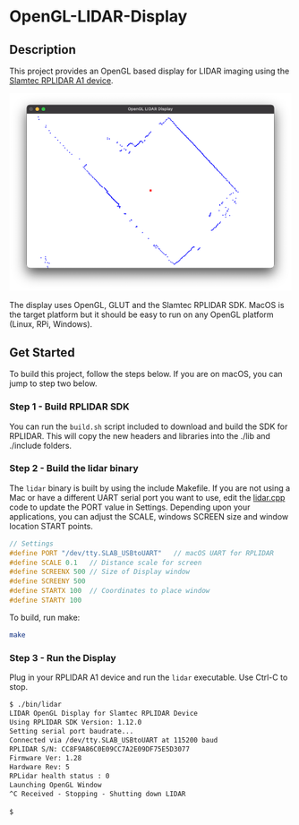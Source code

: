 # OpenGL-LIDAR-Display

## Description
This project provides an OpenGL based display for LIDAR imaging using the [Slamtec  RPLIDAR A1 device](https://www.slamtec.com/en/Lidar/A1).  

![Display](demo.png)

The display uses OpenGL, GLUT and the Slamtec RPLIDAR SDK. MacOS is the target platform but it should be easy to run on any OpenGL platform (Linux, RPi, Windows).

## Get Started
To build this project, follow the steps below.  If you are on macOS, you can jump to step two below.

### Step 1 - Build RPLIDAR SDK
You can run the `build.sh` script included to download and build the SDK for RPLIDAR. This will copy the new headers and libraries into the ./lib and ./include folders.

### Step 2 - Build the lidar binary
The `lidar` binary is built by using the include Makefile.  If you are not using a Mac or have a different UART serial port you want to use, edit the [lidar.cpp](lidar.cpp) code to update the PORT value in Settings.  Depending upon your applications, you can adjust the SCALE, windows SCREEN size and window location START points.

```cpp
// Settings 
#define PORT "/dev/tty.SLAB_USBtoUART"   // macOS UART for RPLIDAR
#define SCALE 0.1   // Distance scale for screen
#define SCREENX 500 // Size of Display window
#define SCREENY 500 
#define STARTX 100  // Coordinates to place window
#define STARTY 100
```

To build, run make:

```bash
make
```

### Step 3 - Run the Display
Plug in your RPLIDAR A1 device and run the `lidar` executable.  Use Ctrl-C to stop.

```
$ ./bin/lidar               
LIDAR OpenGL Display for Slamtec RPLIDAR Device
Using RPLIDAR SDK Version: 1.12.0
Setting serial port baudrate...
Connected via /dev/tty.SLAB_USBtoUART at 115200 baud
RPLIDAR S/N: CC8F9A86C0E09CC7A2E09DF75E5D3077
Firmware Ver: 1.28
Hardware Rev: 5
RPLidar health status : 0
Launching OpenGL Window
^C Received - Stopping - Shutting down LIDAR

$
```

